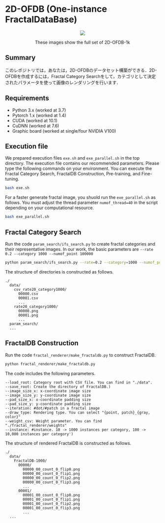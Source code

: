 # 2D-OFDB (One-instance FractalDataBase)
<p align="center"> <img src="../OFDB1k.png" /> <p align="center">These images show the full set of 2D-OFDB-1k</p>
<!-- ![2D-OFDB-1k](../OFDB1k.png "2D-OFDB-1k") -->

## Summary
このレポジトリでは，あなたは，2D-OFDBのデータセット構築ができる．2D-OFDBを作成するには，Fractal Category Searchをして，カテゴリとして決定されたパラメータを使って画像のレンダリングを行います．
<!-- The 
The repository contains a Fractal Category Search, FractalDB Construction, Pre-training, and Fine-tuning in Python/PyTorch. -->



## Requirements

* Python 3.x (worked at 3.7)
* Pytorch 1.x (worked at 1.4)
* CUDA (worked at 10.1)
* CuDNN (worked at 7.6)
* Graphic board (worked at single/four NVIDIA V100)


## Execution file

We prepared execution files ```exe.sh``` and ```exe_parallel.sh``` in the top directory. The execution file contains our recommended parameters. Please type the following commands on your environment. You can execute the Fractal Category Search, FractalDB Construction, Pre-training, and Fine-tuning.

```bash
bash exe.sh
```

For a faster generate fractal image, you shuold run the ```exe_parallel.sh``` as follows. You must adjust the thread parameter ```numof_thread=40``` in the script depending on your computational resource.

```bash
bash exe_parallel.sh
```


## Fractal Category Search

Run the code ```param_search/ifs_search.py``` to create fractal categories and their representative images. In our work, the basic parameters are ```--rate 0.2 --category 1000 --numof_point 100000```

```bash
python param_search/ifs_search.py --rate=0.2 --category=1000 --numof_point=100000  --save_dir='./data'
```

The structure of directories is constructed as follows.

```misc
./
  data/
    csv_rate20_category1000/
      00000.csv
      00001.csv
      ...
    rate20_category1000/
      00000.png
      00001.png
      ...
  param_search/
  ...
```

## FractalDB Construction

Run the code ```fractal_renderer/make_fractaldb.py``` to construct FractalDB.

```bash
python fractal_renderer/make_fractaldb.py
```

The code includes the following parameters.

```misc
--load_root: Category root with CSV file. You can find in "./data".
--save_root: Create the directory of FractalDB.)
--image_size_x: x-coordinate image size 
--image_size_y: y-coordinate image size
--pad_size_x: x-coordinate padding size
--pad_size_y: y-coordinate padding size
--iteration: #dot/#patch in a fractal image
--draw_type: Rendering type. You can select "{point, patch}_{gray, color}"
--weight_csv: Weight parameter. You can find "./fractal_renderer/weights"
--instance: #instance. 10 -> 1000 instances per category, 100 -> 10,000 instances per category')
```


The structure of rendered FractalDB is constructed as follows.

```misc
./
  data/
    FractalDB-1000/
      00000/
        00000_00_count_0_flip0.png
        00000_00_count_0_flip1.png
        00000_00_count_0_flip2.png
        00000_00_count_0_flip3.png
        ...
      00001/
        00001_00_count_0_flip0.png
        00001_00_count_0_flip1.png
        00001_00_count_0_flip2.png
        00001_00_count_0_flip3.png
        ...
  ...
```


